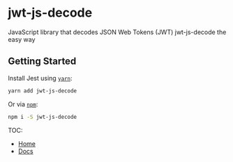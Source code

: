 # jwt-js-decode

JavaScript library that decodes JSON Web Tokens (JWT)
jwt-js-decode the easy way

## Getting Started
    
Install Jest using [`yarn`](https://yarnpkg.com/en/package/jwt-js-decode):

```bash
yarn add jwt-js-decode
```

Or via [`npm`](https://www.npmjs.com/package/jwt-js-decode):

```bash
npm i -S jwt-js-decode
```

TOC:

* [Home](https://github.com/tomitribe/jwt-js-decode)
* [Docs](/docs/)

